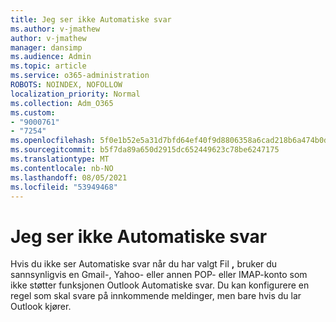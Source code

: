 ```yaml
---
title: Jeg ser ikke Automatiske svar
ms.author: v-jmathew
author: v-jmathew
manager: dansimp
ms.audience: Admin
ms.topic: article
ms.service: o365-administration
ROBOTS: NOINDEX, NOFOLLOW
localization_priority: Normal
ms.collection: Adm_O365
ms.custom:
- "9000761"
- "7254"
ms.openlocfilehash: 5f0e1b52e5a31d7bfd64ef40f9d8806358a6cad218b6a474b0d0e38aa051ac72
ms.sourcegitcommit: b5f7da89a650d2915dc652449623c78be6247175
ms.translationtype: MT
ms.contentlocale: nb-NO
ms.lasthandoff: 08/05/2021
ms.locfileid: "53949468"
---
```

# <a name="i-dont-see-automatic-replies"></a>Jeg ser ikke Automatiske svar

Hvis du ikke ser Automatiske svar når du har valgt Fil **,** bruker du sannsynligvis en Gmail-, Yahoo- eller annen POP- eller IMAP-konto som ikke støtter funksjonen Outlook Automatiske svar. Du kan konfigurere en regel som skal svare på innkommende meldinger, men bare hvis du lar Outlook kjører.
